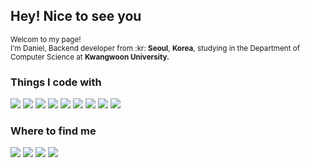<h2>Hey! Nice to see you</h2>

<p><small>Welcom to my page!<br>I'm Daniel, Backend developer from :kr: <strong>Seoul</strong>, <strong>Korea</strong>, studying in the Department of Computer Science at <strong>Kwangwoon University.</strong></small></p>

<h3>Things I code with</h3>
<div>
  <img src="https://img.shields.io/badge/java-ED8B00?style=for-the-badge&logo=OpenJDK&logoColor=white"> <img src="https://img.shields.io/badge/spring-%2370AD47.svg?style=for-the-badge&logo=spring&logoColor=white"> <img src="https://img.shields.io/badge/springboot-6DB33F?style=for-the-badge&logo=springboot&logoColor=white"> <img src="https://img.shields.io/badge/Spring Security-6DB33F?style=for-the-badge&logo=Spring Security&logoColor=white"> <img src="https://img.shields.io/badge/MySQL-4479A1?style=for-the-badge&logo=MySQL&logoColor=white"> <img src="https://img.shields.io/badge/Amazon%20EC2-FF9900?style=for-the-badge&logo=Amazon%20EC2&logoColor=white"> <img src="https://img.shields.io/badge/Amazon%20S3-569A31?style=for-the-badge&logo=Amazon%20S3&logoColor=white"> <img src="https://img.shields.io/badge/JavaScript-F7DF1E?style=for-the-badge&logo=JavaScript&logoColor=white"> <img src="https://img.shields.io/badge/Node.js-339933?style=for-the-badge&logo=Node.js&logoColor=white">
</div>

<h3>Where to find me</h3>
<div>
  <a href="https://github.com/holychann"><img src="https://img.shields.io/badge/github-%23121011.svg?style=for-the-badge&logo=github&logoColor=white"></a>
  <a href="https://www.linkedin.com/in/성찬-조-2ab728135/"><img src="https://img.shields.io/badge/linkedin-%230077B5.svg?style=for-the-badge&logo=linkedin&logoColor=white"></a> <a href="https://www.instagram.com/holy_molee_?igsh=OHBleno0c2F6djF5&utm_source=qr"><img src="https://img.shields.io/badge/Instagram-%23E4405F.svg?style=for-the-badge&logo=Instagram&logoColor=white"></a> <a href="https://developer-holychan.tistory.com"><img src="https://img.shields.io/badge/Blog-B39DDB?style=for-the-badge&logo=blogger&logoColor=white"></a>
</div>
<!-- 뱃지들
JUnit5
<img src="https://img.shields.io/badge/JUnit5-25A162?style=for-the-badge&logo=JUnit5&logoColor=white">
Hibernate
<img src="https://img.shields.io/badge/Hibernate-59666C?style=for-the-badge&logo=Hibernate&logoColor=white">
MySQL
<img src="https://img.shields.io/badge/MySQL-4479A1?style=for-the-badge&logo=MySQL&logoColor=white">
RabbitMQ
<img src="https://img.shields.io/badge/RabbitMQ-FF6600?style=for-the-badge&logo=RabbitMQ&logoColor=white">
Kafka
<img src="https://img.shields.io/badge/Apache Kafka-%3333333.svg?style=for-the-badge&logo=Apache Kafka&logoColor=white"> 
Redis
<img src="https://img.shields.io/badge/Redis-DC382D?style=for-the-badge&logo=Redis&logoColor=white"> 
nginx
<img src="https://img.shields.io/badge/nginx-%23009639.svg?style=for-the-badge&logo=nginx&logoColor=white">
docker
<img src="https://img.shields.io/badge/docker-%230db7ed.svg?style=for-the-badge&logo=docker&logoColor=white"> 
GitHub Actions
<img src="https://img.shields.io/badge/GitHub Actions-2088FF?style=for-the-badge&logo=GitHub Actions&logoColor=white">
EC2
<img src="https://img.shields.io/badge/Amazon%20EC2-FF9900?style=for-the-badge&logo=Amazon%20EC2&logoColor=white">
S3
<img src="https://img.shields.io/badge/Amazon%20S3-569A31?style=for-the-badge&logo=Amazon%20S3&logoColor=white">
grafana
<img src="https://img.shields.io/badge/grafana-%23F46800.svg?style=for-the-badge&logo=grafana&logoColor=white">
Prometheus
<img src="https://img.shields.io/badge/Prometheus-E6522C?style=for-the-badge&logo=Prometheus&logoColor=white">
Beats
<img src="https://img.shields.io/badge/Beats-005571?style=for-the-badge&logo=Beats&logoColor=white">
Elasticsearch
<img src="https://img.shields.io/badge/Elasticsearch-005571?style=for-the-badge&logo=Elasticsearch&logoColor=white">
Logstash
<img src="https://img.shields.io/badge/Logstash-005571?style=for-the-badge&logo=Logstash&logoColor=white">
Kibana
<img src="https://img.shields.io/badge/Kibana-005571?style=for-the-badge&logo=Kibana&logoColor=white">
Python
<img src="https://img.shields.io/badge/Python-3776AB?style=for-the-badge&logo=Python&logoColor=white">
Flask
<img src="https://img.shields.io/badge/Flask-000000?style=for-the-badge&logo=Flask&logoColor=white">
Faust
<img src="https://img.shields.io/badge/Faust-66FFCC?style=for-the-badge&logo=Faust&logoColor=white">
Celery
<img src="https://img.shields.io/badge/Celery-37814A?style=for-the-badge&logo=Celery&logoColor=white">
Gunicorn
<img src="https://img.shields.io/badge/Gunicorn-499848?style=for-the-badge&logo=Gunicorn&logoColor=white">
Node.js
<img src="https://img.shields.io/badge/Node.js-339933?style=for-the-badge&logo=Node.js&logoColor=white">
Koa
<img src="https://img.shields.io/badge/Koa-33333D?style=for-the-badge&logo=Koa&logoColor=white">
HTML5
<img src="https://img.shields.io/badge/HTML5-E34F26?style=for-the-badge&logo=HTML5&logoColor=white">
CSS3
<img src="https://img.shields.io/badge/CSS3-1572B6?style=for-the-badge&logo=CSS3&logoColor=white">
JavaScript
<img src="https://img.shields.io/badge/JavaScript-F7DF1E?style=for-the-badge&logo=JavaScript&logoColor=white">
React
<img src="https://img.shields.io/badge/React-61DAFB?style=for-the-badge&logo=React&logoColor=white">
Kotlin
<img src="https://img.shields.io/badge/Kotlin-7F52FF?style=for-the-badge&logo=Kotlin&logoColor=white">
Android
<img src="https://img.shields.io/badge/Android-3DDC84?style=for-the-badge&logo=Android&logoColor=white">
Thymeleaf
<img src="https://img.shields.io/badge/Thymeleaf-005F0F?style=for-the-badge&logo=Thymeleaf&logoColor=white">
Google Colab
<img src="https://img.shields.io/badge/Google Colab-F9AB00?style=for-the-badge&logo=Google Colab&logoColor=white">
-->

</div>
